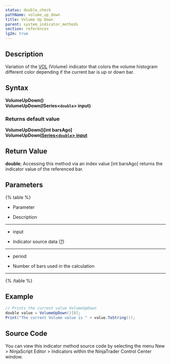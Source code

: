 ```yaml
---
status: double_check
pathName: volume_up_down
title: Volume Up Down
parent: system_indicator_methods
section: references
lg2m: true
---
```


## Description

Variation of the [VOL](volume.md) (Volume) indicator that colors the volume histogram different color depending if the current bar is up or down bar.

## Syntax

**VolumeUpDown()**  
**VolumeUpDown(ISeries<`double`> input)**

### Returns default value  

**VolumeUpDown()[int barsAgo]**  
**VolumeUpDown[ISeries<`double`> input](int barsAgo)**

## Return Value

**double**; Accessing this method via an index value [int barsAgo] returns the indicator value of the referenced bar.

## Parameters

{% table %}

* Parameter

* Description

---

* input

* Indicator source data ([?](valid_input_data_for_indicator.md))

---

* period

* Number of bars used in the calculation

---

{% /table %}

## Example

```csharp
// Prints the current value VolumeUpDown  
double value = VolumeUpDown()[0];  
Print("The current Volume value is " + value.ToString());
```

## Source Code

You can view this indicator method source code by selecting the menu New > NinjaScript Editor > Indicators within the NinjaTrader Control Center window.

